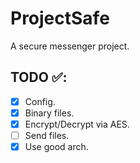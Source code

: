 # ProjectSafe
A secure messenger project.

## TODO ✅:
- [X] Config.
- [X] Binary files.
- [X] Encrypt/Decrypt via AES.
- [ ] Send files.
- [X] Use good arch.

